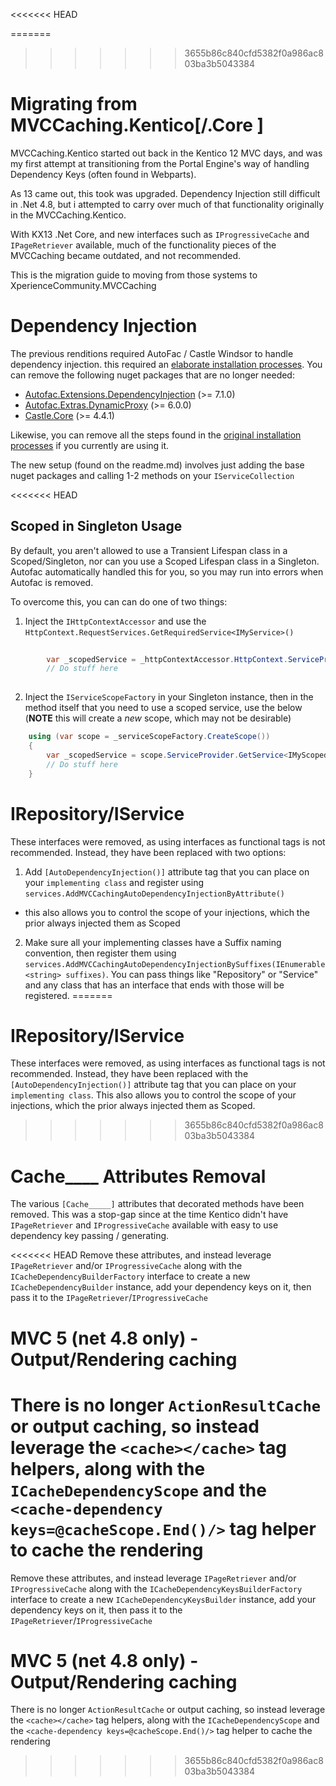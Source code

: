 <<<<<<< HEAD


=======
>>>>>>> 3655b86c840cfd5382f0a986ac803ba3b5043384
# Migrating from MVCCaching.Kentico[/.Core ]
MVCCaching.Kentico started out back in the Kentico 12 MVC days, and was my first attempt at transitioning from the Portal Engine's way of handling Dependency Keys (often found in Webparts).

As 13 came out, this took was upgraded.  Dependency Injection still difficult in .Net 4.8, but i attempted to carry over much of that functionality originally in the MVCCaching.Kentico.

With KX13 .Net Core, and new interfaces such as `IProgressiveCache` and `IPageRetriever` available, much of the functionality pieces of the MVCCaching became outdated, and not recommended.

This is the migration guide to moving from those systems to XperienceCommunity.MVCCaching

# Dependency Injection
The previous renditions required AutoFac / Castle Windsor to handle dependency injection.  this required an [elaborate installation processes](https://github.com/KenticoDevTrev/MVCCaching/tree/MVCCaching_For_Net48).    You can remove the following nuget packages that are no longer needed:

- [Autofac.Extensions.DependencyInjection](https://www.nuget.org/packages/Autofac.Extensions.DependencyInjection/)  (>= 7.1.0)
-   [Autofac.Extras.DynamicProxy](https://www.nuget.org/packages/Autofac.Extras.DynamicProxy/)  (>= 6.0.0)
-   [Castle.Core](https://www.nuget.org/packages/Castle.Core/)  (>= 4.4.1)

Likewise, you can remove all the steps found in the [original installation processes](https://github.com/KenticoDevTrev/MVCCaching/tree/MVCCaching_For_Net48) if you currently are using it.

The new setup (found on the readme.md) involves just adding the base nuget packages and calling 1-2 methods on your `IServiceCollection`

<<<<<<< HEAD
## Scoped in Singleton Usage
By default, you aren't allowed to use a Transient Lifespan class in a Scoped/Singleton, nor can you use a Scoped Lifespan class in a Singleton.  Autofac automatically handled this for you, so you may run into errors when Autofac is removed.

To overcome this, you can can do one of two things:

1. Inject the `IHttpContextAccessor`  and use the `HttpContext.RequestServices.GetRequiredService<IMyService>()`

```csharp
	
        var _scopedService = _httpContextAccessor.HttpContext.ServiceProvider.GetService<IMyScopedService>();
		// Do stuff here
    
```

2. Inject the `IServiceScopeFactory` in your Singleton instance, then in the method itself that you need to use a scoped service, use the below (**NOTE** this will create a *new* scope, which may not be desirable)

```csharp
	using (var scope = _serviceScopeFactory.CreateScope())
    {
        var _scopedService = scope.ServiceProvider.GetService<IMyScopedService>();
		// Do stuff here
    }
```

# IRepository/IService
These interfaces were removed, as using interfaces as functional tags is not recommended.  Instead, they have been replaced with two options:

1. Add  `[AutoDependencyInjection()]` attribute tag that you can place on your `implementing class` and register using `services.AddMVCCachingAutoDependencyInjectionByAttribute()`
- this also allows you to control the scope of your injections, which the prior always injected them as Scoped
2.  Make sure all your implementing classes have a Suffix naming convention, then register them using `services.AddMVCCachingAutoDependencyInjectionBySuffixes(IEnumerable<string> suffixes)`.  You can pass things like "Repository" or "Service" and any class that has an interface that ends with those will be registered.
=======
# IRepository/IService
These interfaces were removed, as using interfaces as functional tags is not recommended.  Instead, they have been replaced with the `[AutoDependencyInjection()]` attribute tag that you can place on your `implementing class`.  This also allows you to control the scope of your injections, which the prior always injected them as Scoped.
>>>>>>> 3655b86c840cfd5382f0a986ac803ba3b5043384

# Cache____ Attributes Removal
The various `[Cache_____]` attributes that decorated methods have been removed.  This was a stop-gap since at the time Kentico didn't have `IPageRetriever` and `IProgressiveCache` available with easy to use dependency key passing / generating.

<<<<<<< HEAD
Remove these attributes, and instead leverage `IPageRetriever` and/or `IProgressiveCache` along with the `ICacheDependencyBuilderFactory` interface to create a new `ICacheDependencyBuilder` instance, add your dependency keys on it, then pass it to the `IPageRetriever`/`IProgressiveCache`

# MVC 5 (net 4.8 only) - Output/Rendering caching
There is no longer `ActionResultCache` or output caching, so instead leverage the `<cache></cache>` tag helpers, along with the `ICacheDependencyScope` and the `<cache-dependency keys=@cacheScope.End()/>` tag helper to cache the rendering
=======
Remove these attributes, and instead leverage `IPageRetriever` and/or `IProgressiveCache` along with the `ICacheDependencyKeysBuilderFactory` interface to create a new `ICacheDependencyKeysBuilder` instance, add your dependency keys on it, then pass it to the `IPageRetriever`/`IProgressiveCache`

# MVC 5 (net 4.8 only) - Output/Rendering caching
There is no longer `ActionResultCache` or output caching, so instead leverage the `<cache></cache>` tag helpers, along with the `ICacheDependencyScope` and the `<cache-dependency keys=@cacheScope.End()/>` tag helper to cache the rendering
>>>>>>> 3655b86c840cfd5382f0a986ac803ba3b5043384
